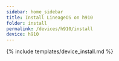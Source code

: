 ```yaml
---
sidebar: home_sidebar
title: Install LineageOS on h910
folder: install
permalink: /devices/h910/install
device: h910
---
```

{% include templates/device_install.md %}
